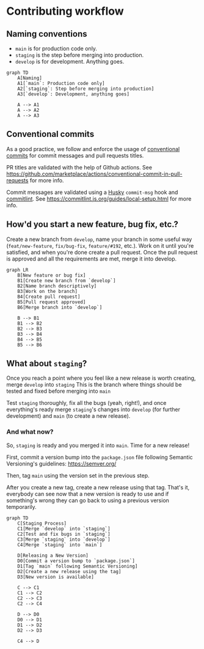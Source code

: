 # Contributing workflow

## Naming conventions

- `main` is for production code only.
- `staging` is the step before merging into production.
- `develop` is for development. Anything goes.

```mermaid
graph TD
    A[Naming]
    A1[`main`: Production code only]
    A2[`staging`: Step before merging into production]
    A3[`develop`: Development, anything goes]

    A --> A1
    A --> A2
    A --> A3
```

## Conventional commits

As a good practice, we follow and enforce the usage of [conventional commits](https://www.conventionalcommits.org/en/v1.0.0/#summary) for commit messages and pull requests titles.

PR titles are validated with the help of Github actions. See https://github.com/marketplace/actions/conventional-commit-in-pull-requests for more info.

Commit messages are validated using a [Husky](https://typicode.github.io/husky/) `commit-msg` hook and [commitlint](https://commitlint.js.org/). See https://commitlint.js.org/guides/local-setup.html for more info.

## How'd you start a new feature, bug fix, etc.?

Create a new branch from `develop`, name your branch in some useful way (`feat/new-feature`, `fix/bug-fix`, `feature/#192`, etc.). Work on it until you're satisfied, and when you're done create a pull request. Once the pull request is approved and all the requirements are met, merge it into develop.

```mermaid
graph LR
    B[New feature or bug fix]
    B1[Create new branch from `develop`]
    B2[Name branch descriptively]
    B3[Work on the branch]
    B4[Create pull request]
    B5[Pull request approved]
    B6[Merge branch into `develop`]

    B --> B1
    B1 --> B2
    B2 --> B3
    B3 --> B4
    B4 --> B5
    B5 --> B6

```

## What about `staging`?

Once you reach a point where you feel like a new release is worth creating, merge `develop` into `staging` This is the branch where things should be tested and fixed before merging into `main`

Test `staging` thoroughly, fix all the bugs (yeah, right!), and once everything's ready merge `staging`'s changes into `develop` (for further development) and `main` (to create a new release).

### And what now?

So, `staging` is ready and you merged it into `main`. Time for a new release!

First, commit a version bump into the `package.json` file following Semantic Versioning's guidelines: https://semver.org/

Then, tag `main` using the version set in the previous step.

After you create a new tag, create a new release using that tag. That's it, everybody can see now that a new version is ready to use and if something's wrong they can go back to using a previous version temporarily.

```mermaid
graph TD
    C[Staging Process]
    C1[Merge `develop` into `staging`]
    C2[Test and fix bugs in `staging`]
    C3[Merge `staging` into `develop`]
    C4[Merge `staging` into `main`]

    D[Releasing a New Version]
    D0[Commit a version bump to `package.json`]
    D1[Tag `main` following Semantic Versioning]
    D2[Create a new release using the tag]
    D3[New version is available]

    C --> C1
    C1 --> C2
    C2 --> C3
    C2 --> C4

    D --> D0
    D0 --> D1
    D1 --> D2
    D2 --> D3

    C4 --> D
```
